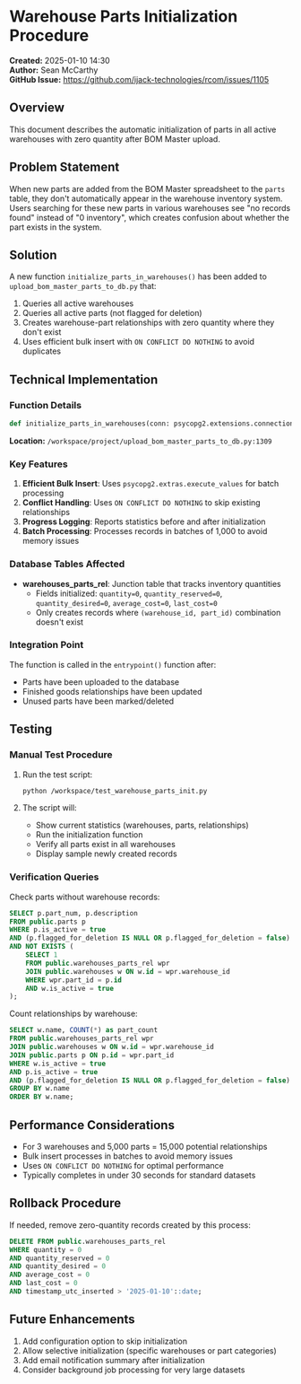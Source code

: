 # Warehouse Parts Initialization Procedure

**Created:** 2025-01-10 14:30  
**Author:** Sean McCarthy  
**GitHub Issue:** https://github.com/ijack-technologies/rcom/issues/1105

## Overview

This document describes the automatic initialization of parts in all active warehouses with zero quantity after BOM Master upload.

## Problem Statement

When new parts are added from the BOM Master spreadsheet to the `parts` table, they don't automatically appear in the warehouse inventory system. Users searching for these new parts in various warehouses see "no records found" instead of "0 inventory", which creates confusion about whether the part exists in the system.

## Solution

A new function `initialize_parts_in_warehouses()` has been added to `upload_bom_master_parts_to_db.py` that:

1. Queries all active warehouses
2. Queries all active parts (not flagged for deletion)
3. Creates warehouse-part relationships with zero quantity where they don't exist
4. Uses efficient bulk insert with `ON CONFLICT DO NOTHING` to avoid duplicates

## Technical Implementation

### Function Details

```python
def initialize_parts_in_warehouses(conn: psycopg2.extensions.connection) -> None
```

**Location:** `/workspace/project/upload_bom_master_parts_to_db.py:1309`

### Key Features

1. **Efficient Bulk Insert**: Uses `psycopg2.extras.execute_values` for batch processing
2. **Conflict Handling**: Uses `ON CONFLICT DO NOTHING` to skip existing relationships
3. **Progress Logging**: Reports statistics before and after initialization
4. **Batch Processing**: Processes records in batches of 1,000 to avoid memory issues

### Database Tables Affected

- **warehouses_parts_rel**: Junction table that tracks inventory quantities
  - Fields initialized: `quantity=0`, `quantity_reserved=0`, `quantity_desired=0`, `average_cost=0`, `last_cost=0`
  - Only creates records where `(warehouse_id, part_id)` combination doesn't exist

### Integration Point

The function is called in the `entrypoint()` function after:
- Parts have been uploaded to the database
- Finished goods relationships have been updated
- Unused parts have been marked/deleted

## Testing

### Manual Test Procedure

1. Run the test script:
   ```bash
   python /workspace/test_warehouse_parts_init.py
   ```

2. The script will:
   - Show current statistics (warehouses, parts, relationships)
   - Run the initialization function
   - Verify all parts exist in all warehouses
   - Display sample newly created records

### Verification Queries

Check parts without warehouse records:
```sql
SELECT p.part_num, p.description
FROM public.parts p
WHERE p.is_active = true 
AND (p.flagged_for_deletion IS NULL OR p.flagged_for_deletion = false)
AND NOT EXISTS (
    SELECT 1 
    FROM public.warehouses_parts_rel wpr
    JOIN public.warehouses w ON w.id = wpr.warehouse_id
    WHERE wpr.part_id = p.id
    AND w.is_active = true
);
```

Count relationships by warehouse:
```sql
SELECT w.name, COUNT(*) as part_count
FROM public.warehouses_parts_rel wpr
JOIN public.warehouses w ON w.id = wpr.warehouse_id
JOIN public.parts p ON p.id = wpr.part_id
WHERE w.is_active = true 
AND p.is_active = true
AND (p.flagged_for_deletion IS NULL OR p.flagged_for_deletion = false)
GROUP BY w.name
ORDER BY w.name;
```

## Performance Considerations

- For 3 warehouses and 5,000 parts = 15,000 potential relationships
- Bulk insert processes in batches to avoid memory issues
- Uses `ON CONFLICT DO NOTHING` for optimal performance
- Typically completes in under 30 seconds for standard datasets

## Rollback Procedure

If needed, remove zero-quantity records created by this process:
```sql
DELETE FROM public.warehouses_parts_rel
WHERE quantity = 0
AND quantity_reserved = 0
AND quantity_desired = 0
AND average_cost = 0
AND last_cost = 0
AND timestamp_utc_inserted > '2025-01-10'::date;
```

## Future Enhancements

1. Add configuration option to skip initialization
2. Allow selective initialization (specific warehouses or part categories)
3. Add email notification summary after initialization
4. Consider background job processing for very large datasets